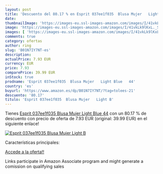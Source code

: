 ```yaml
---
layout: post
title: 'Descuento del 80.17 % en Esprit 037ee1f035  Blusa Mujer   Light B'
date: 
thumbnailImage: 'https://images-eu.ssl-images-amazon.com/images/I/41vkLk9lKxL._SL200_.jpg'
image: 'https://images-eu.ssl-images-amazon.com/images/I/41vkLk9lKxL._SL200_.jpg'
images: [ 'https://images-eu.ssl-images-amazon.com/images/I/41vkLk9lKxL._SL200_.jpg' ]
comments: true
category: ofertas
author: ring
slug: 'B01N7IY7NT-es'
description:
actualPrice: 7.93 EUR
currency: EUR
price: 7.93
comparePrice: 39.99 EUR
inStock: true
prodname: 'Esprit 037ee1f035  Blusa Mujer   Light Blue   44'
country: 'es'
buyurl: 'https://www.amazon.es/dp/B01N7IY7NT/?tag=tolees-21'
descuento: '80.17'
titulo: 'Esprit 037ee1f035  Blusa Mujer   Light B'
---
```


Tienes [Esprit 037ee1f035  Blusa Mujer   Light Blue   44](https://www.amazon.es/dp/B01N7IY7NT/?tag=tolees-21) con un 80.17 % de descuento con precio de oferta de 7.93 EUR (original: 39.99 EUR) en el siguiente enlace!

[![Esprit 037ee1f035  Blusa Mujer   Light B](https://images-eu.ssl-images-amazon.com/images/I/41vkLk9lKxL._SL200_.jpg)](https://www.amazon.es/dp/B01N7IY7NT/?tag=tolees-21)

Características principales:


[Accede a la oferta!!](https://www.amazon.es/dp/B01N7IY7NT/?tag=tolees-21)

Links participate in Amazon Associate program and might generate a comission on qualifying sales


